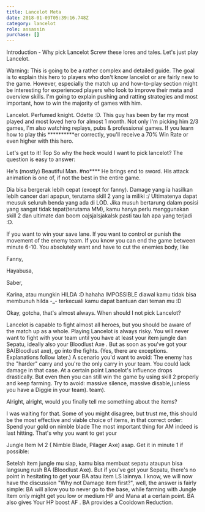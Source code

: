 ```yaml
---
title: Lancelot Meta
date: 2018-01-09T05:39:16.748Z
category: lancelot
role: assassin
purchase: []
---
```

Introduction - Why pick Lancelot
Screw these lores and tales. Let's just play Lancelot. 

Warning: This is going to be a rather complex and detailed guide. The goal is to explain this hero to players who don't know lancelot or are fairly new to the game. However, especially the match up and how-to-play section might be interesting for experienced players who look to improve their meta and overview skills. I'm going to explain pushing and ratting strategies and most important, how to win the majority of games with him. 

Lancelot. Perfumed knight. Odette :D. 
This guy has been by far my most played and most loved hero for almost 1 month. Not only I'm picking him 2/3 games, I'm also watching replays, pubs & professional games. 
If you learn how to play this **********er correctly, you'll receive a 70% Win Rate or even higher with this hero. 

Let's get to it! 
Top 
So why the heck would I want to pick lancelot? 
The question is easy to answer: 

He's (mostly) Beautiful Man. #no**** 
He brings end to sword. 
His attack animation is one of, if not the best in the entire game. 

Dia bisa bergerak lebih cepat (except for fanny).
Damage yang ia hasilkan lebih cancer dari apapun, terutama skill 2 yang ia miliki :/
Ultimatenya dapat meusuk seluruh benda yang ada di LOD. Jika musuh bertarung dalam posisi yang sangat tidak tepat(terutama MM), kamu hanya perlu menggunakan skill 2 dan ultimate dan boom oajsjalsjakalsk pasti tau lah apa yang terjadi :D.

If you want to win your save lane.
If you want to control or punish the movement of the enemy team.
If you know you can end the game between minute 6-10.
You absolutely want and have to cut the enemies body, like 

 Fanny, 

 Hayabusa,

Saber,

Karina, atau mungkin HILDA :D hahaha IMPOSSIBLE diawal  kamu tidak bisa membunuh hilda -_- terkecuali kamu dapat bantuan dari teman mu :D

Okay, gotcha, that's almost always. When should I not pick Lancelot?

Lancelot is capable to fight almost all heroes, but you should be aware of the match up as a whole. Playing Lancelot is always risky. You will never want to fight with your team until you have at least your item jungle dan Sepatu, ideally also your Bloodlust Axe . But as soon as you've got your BA(Bloodlust axe), go into the fights. (Yes, there are exceptions. Explanations follow later.)
A scenario you'd want to avoid: The enemy has the "harder" carry and you're the only carry in your team. You could lack damage in that case. At a certain point Lancelot's influence drops drastically. But even then you can still win the game by using skill 2 properly and keep farming.
Try to avoid: massive silence, massive disable,(unless you have a Diggie in your team).
team).

Alright, alright, would you finally tell me something about the items?

I was waiting for that. Some of you might disagree, but trust me, this should be the most effective and viable choice of items, in that correct order:
Spend your gold on nimble blade
The most important thing for AM indeed is last hitting. That's why you want to get your 

 Jungle Item lvl 2 ( Nimble Blade, Pilager Axe) asap. Get it in minute 1 if possible: 

Setelah item jungle mu siap, kamu bisa membuat sepatu ataupun bisa langsung rush BA (Bloodlust Axe). But if
you've got your Sepatu, there's no point in hesitating to get your BA atau item LS lainnya. I know, we will now have the discussion "Why not Damage item first?", well, the answer is fairly simple: BA will allow you to never go to the base, while farming with Jungle Item only might get you low or medium HP and Mana at a certain point. BA also gives Your HP boost AF . BA provides a Cooldown Reduction.
